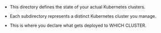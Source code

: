 - This directory defines the state of your actual Kubernetes clusters.

- Each subdirectory represents a distinct Kubernetes cluster you manage.

- This is where you declare what gets deployed to WHICH CLUSTER.